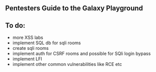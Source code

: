 ## Pentesters Guide to the Galaxy Playground

## To do:

- more XSS labs
- implement SQL db for sqli rooms
- create sqli rooms
- implement auth for CSRF rooms and possible for SQli login bypass
- implement LFI
- implement other common vulnerabilities like RCE etc 

